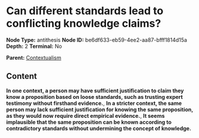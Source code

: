 # Can different standards lead to conflicting knowledge claims?

**Node Type:** antithesis
**Node ID:** be6df633-eb59-4ee2-aa87-bfff1814d15a
**Depth:** 2
**Terminal:** No

**Parent:** [Contextualism](contextualism.md)

## Content

**In one context, a person may have sufficient justification to claim they know a proposition based on loose standards, such as trusting expert testimony without firsthand evidence.**, **In a stricter context, the same person may lack sufficient justification for knowing the same proposition, as they would now require direct empirical evidence.**, **It seems implausible that the same proposition can be known according to contradictory standards without undermining the concept of knowledge.**
